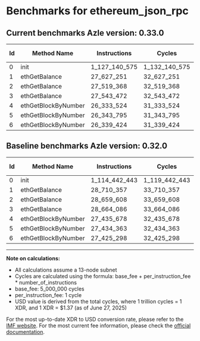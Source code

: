 # Benchmarks for ethereum_json_rpc

## Current benchmarks Azle version: 0.33.0
| Id | Method Name | Instructions | Cycles | USD | USD/Million Calls | Change |
|-----------|-------------|------------|--------|-----|--------------|-------|
| 0 | init | 1_127_140_575 | 1_132_140_575 | $0.0015510326 | $1_551.03 | <font color="red">+12_698_132</font> |
| 1 | ethGetBalance | 27_627_251 | 32_627_251 | $0.0000446993 | $44.69 | <font color="green">-1_083_106</font> |
| 2 | ethGetBalance | 27_519_368 | 32_519_368 | $0.0000445515 | $44.55 | <font color="green">-1_140_240</font> |
| 3 | ethGetBalance | 27_543_472 | 32_543_472 | $0.0000445846 | $44.58 | <font color="green">-1_120_614</font> |
| 4 | ethGetBlockByNumber | 26_333_524 | 31_333_524 | $0.0000429269 | $42.92 | <font color="green">-1_102_154</font> |
| 5 | ethGetBlockByNumber | 26_343_795 | 31_343_795 | $0.0000429410 | $42.94 | <font color="green">-1_090_568</font> |
| 6 | ethGetBlockByNumber | 26_339_424 | 31_339_424 | $0.0000429350 | $42.93 | <font color="green">-1_085_874</font> |

## Baseline benchmarks Azle version: 0.32.0
| Id | Method Name | Instructions | Cycles | USD | USD/Million Calls |
|-----------|-------------|------------|--------|-----|--------------|
| 0 | init | 1_114_442_443 | 1_119_442_443 | $0.0015336361 | $1_533.63 |
| 1 | ethGetBalance | 28_710_357 | 33_710_357 | $0.0000461832 | $46.18 |
| 2 | ethGetBalance | 28_659_608 | 33_659_608 | $0.0000461137 | $46.11 |
| 3 | ethGetBalance | 28_664_086 | 33_664_086 | $0.0000461198 | $46.11 |
| 4 | ethGetBlockByNumber | 27_435_678 | 32_435_678 | $0.0000444369 | $44.43 |
| 5 | ethGetBlockByNumber | 27_434_363 | 32_434_363 | $0.0000444351 | $44.43 |
| 6 | ethGetBlockByNumber | 27_425_298 | 32_425_298 | $0.0000444227 | $44.42 |



---

**Note on calculations:**
- All calculations assume a 13-node subnet
- Cycles are calculated using the formula: base_fee + per_instruction_fee \* number_of_instructions
- base_fee: 5_000_000 cycles
- per_instruction_fee: 1 cycle
- USD value is derived from the total cycles, where 1 trillion cycles = 1 XDR, and 1 XDR = $1.37 (as of June 27, 2025)

For the most up-to-date XDR to USD conversion rate, please refer to the [IMF website](https://www.imf.org/external/np/fin/data/rms_sdrv.aspx).
For the most current fee information, please check the [official documentation](https://internetcomputer.org/docs/references/cycles-cost-formulas).